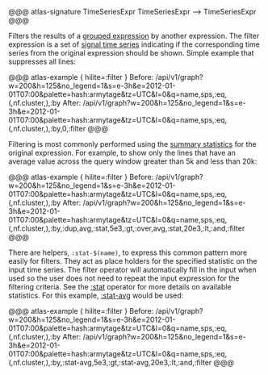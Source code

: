 @@@ atlas-signature
TimeSeriesExpr
TimeSeriesExpr
-->
TimeSeriesExpr
@@@

Filters the results of a [grouped expression](by.md) by another expression. The filter expression
is a set of [signal time series](../alerting-expressions.md#signal-line) indicating if the
corresponding time series from the original expression should be shown. Simple example that
suppresses all lines:

@@@ atlas-example { hilite=:filter }
Before: /api/v1/graph?w=200&h=125&no_legend=1&s=e-3h&e=2012-01-01T07:00&palette=hash:armytage&tz=UTC&l=0&q=name,sps,:eq,(,nf.cluster,),:by
After: /api/v1/graph?w=200&h=125&no_legend=1&s=e-3h&e=2012-01-01T07:00&palette=hash:armytage&tz=UTC&l=0&q=name,sps,:eq,(,nf.cluster,),:by,0,:filter
@@@

Filtering is most commonly performed using the [summary statistics](stat.md) for the original
expression. For example, to show only the lines that have an average value across the query
window greater than 5k and less than 20k:

@@@ atlas-example { hilite=:filter }
Before: /api/v1/graph?w=200&h=125&no_legend=1&s=e-3h&e=2012-01-01T07:00&palette=hash:armytage&tz=UTC&l=0&q=name,sps,:eq,(,nf.cluster,),:by
After: /api/v1/graph?w=200&h=125&no_legend=1&s=e-3h&e=2012-01-01T07:00&palette=hash:armytage&tz=UTC&l=0&q=name,sps,:eq,(,nf.cluster,),:by,:dup,avg,:stat,5e3,:gt,:over,avg,:stat,20e3,:lt,:and,:filter
@@@

There are helpers, `:stat-$(name)`, to express this common pattern more easily for filters. They
act as place holders for the specified statistic on the input time series. The filter operator
will automatically fill in the input when used so the user does not need to repeat the input
expression for the filtering criteria. See the [:stat](stat.md) operator for more details on
available statistics. For this example, [:stat-avg](stat-avg.md) would be used:

@@@ atlas-example { hilite=:filter }
Before: /api/v1/graph?w=200&h=125&no_legend=1&s=e-3h&e=2012-01-01T07:00&palette=hash:armytage&tz=UTC&l=0&q=name,sps,:eq,(,nf.cluster,),:by
After: /api/v1/graph?w=200&h=125&no_legend=1&s=e-3h&e=2012-01-01T07:00&palette=hash:armytage&tz=UTC&l=0&q=name,sps,:eq,(,nf.cluster,),:by,:stat-avg,5e3,:gt,:stat-avg,20e3,:lt,:and,:filter
@@@
